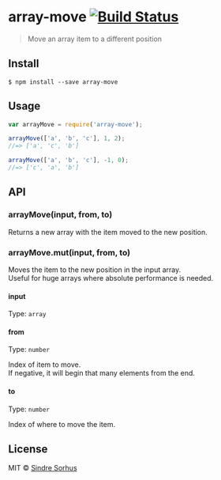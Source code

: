 # array-move [![Build Status](https://travis-ci.org/sindresorhus/array-move.svg?branch=master)](https://travis-ci.org/sindresorhus/array-move)

> Move an array item to a different position


## Install

```
$ npm install --save array-move
```


## Usage

```js
var arrayMove = require('array-move');

arrayMove(['a', 'b', 'c'], 1, 2);
//=> ['a', 'c', 'b']

arrayMove(['a', 'b', 'c'], -1, 0);
//=> ['c', 'a', 'b']
```


## API

### arrayMove(input, from, to)

Returns a new array with the item moved to the new position.

### arrayMove.mut(input, from, to)

Moves the item to the new position in the input array.  
Useful for huge arrays where absolute performance is needed.

#### input

Type: `array`

#### from

Type: `number`

Index of item to move.  
If negative, it will begin that many elements from the end.

#### to

Type: `number`

Index of where to move the item.


## License

MIT © [Sindre Sorhus](http://sindresorhus.com)
